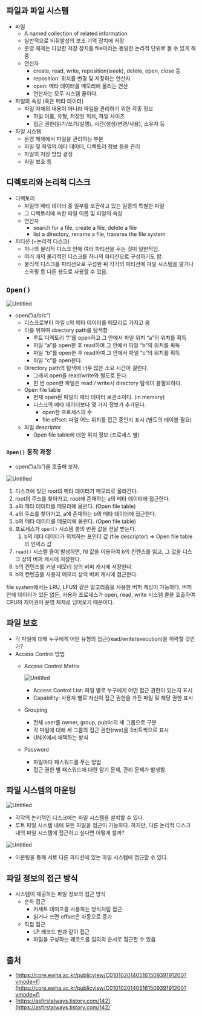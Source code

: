 ## 파일과 파일 시스템

- 파일
    - A named collection of related information
    - 일반적으로 비휘발성의 보조 기억 장치에 저장
    - 운영 체제는 다양한 저장 장치를 file이라는 동일한 논리적 단위로 볼 수 있게 해 줌
    - 연산자
        - create, read, write, reposition(lseek), delete, open, close 등
        - reposition: 위치를 변경 및 저장하는 연산자
        - open: 메타 데이터를 메모리에 올리는 연산
        - 연산자는 모두 시스템 콜이다.
- 파일의 속성 (혹은 메타 데이터)
    - 파일 자체의 내용이 아니라 파일을 관리하기 위한 각종 정보
        - 파일 이름, 유형, 저장된 위치, 파일 사이즈
        - 접근 권한(읽기/쓰기/실행), 시간(생성/변경/사용), 소유자 등
- 파일 시스템
    - 운영 체제에서 파일을 관리하는 부분
    - 파일 및 파일의 메타 데이터, 디렉토리 정보 등을 관리
    - 파일의 저장 방법 결정
    - 파일 보호 등
    

## 디렉토리와 논리적 디스크

- 디렉토리
    - 파일의 메타 데이터 중 일부를 보관하고 있는 일종의 특별한 파일
    - 그 디렉토리에 속한 파일 이름 및 파일의 속성
    - 연산자
        - search for a file, create a file, delete a file
        - list a directory, rename a file, traverse the file system
- 파티션 (=논리적 디스크)
    - 하나의 물리적 디스크 안에 여러 파티션을 두는 것이 일반적임.
    - 여러 개의 물리적인 디스크를 하나의 파티션으로 구성하기도 함.
    - 물리적 디스크를 파티션으로 구성한 뒤 각각의 파티션에 파일 시스템을 깔거나 스와핑 등 다른 용도로 사용할 수 있음.

## `Open()`

![Untitled](https://www.notion.so/image/https%3A%2F%2Fs3-us-west-2.amazonaws.com%2Fsecure.notion-static.com%2F3a8437a0-414d-47aa-b35c-d6b1839af933%2FUntitled.png?table=block&id=327e18fd-dafd-4b36-b49f-503b2ba1582a&spaceId=b453bd85-cb15-44b5-bf2e-580aeda8074e&width=2000&userId=80352c12-65a4-4562-9a36-2179ed0dfffb&cache=v2)

- open(”/a/b/c”)
    - 디스크로부터 파일 c의 메타 데이터를 메모리로 가지고 옴
    - 이를 위하여 directory path를 탐색함
        - 루트 디렉토리 “/”를 open하고 그 안에서 파일 위치 “a”의 위치를 획득
        - 파일 “a”를 open한 후 read하여 그 안에서 파일 “b”의 위치를 획득
        - 파일 “b”를 open한 후 read하여 그 안에서 파일 “c”의 위치를 획득
        - 파일 “c”를 open한다.
    - Directory path의 탐색에 너무 많은 소요 시간이 걸린다.
        - 그래서 open을 read/write와 별도로 둔다.
        - 한 번 open한 파일은 read / write시 directory 탐색이 불필요하다.
    - Open file table
        - 현재 open된 파일의 메타 데이터 보관소이다. (in memory)
        - 디스크의 메타 데이터보다 몇 가지 정보가 추가된다.
            - open한 프로세스의 수
            - file offset: 파일 어느 위치를 접근 중인지 표시 (별도의 테이블 필요)
    - 파일 descriptor
        - Open file table에 대한 위치 정보 (프로세스 별)

### `Open()` 동작 과정

- open(”/a/b”)을 호출해 보자.

![Untitled](https://www.notion.so/image/https%3A%2F%2Fs3-us-west-2.amazonaws.com%2Fsecure.notion-static.com%2F621b4a32-cfd2-416f-9d99-68130cf05fa9%2FUntitled.png?table=block&id=5e7bea00-f085-422e-873c-ced93ae672b0&spaceId=b453bd85-cb15-44b5-bf2e-580aeda8074e&width=2000&userId=80352c12-65a4-4562-9a36-2179ed0dfffb&cache=v2)

1. 디스크에 있던 root의 메타 데이터가 메모리로 올라간다.
2. root의 주소를 찾아가고, root에 존재하는 a의 메타 데이터에 접근한다.
3. a의 메타 데이터를 메모리에 올린다. (Open file table)
4. a의 주소를 찾아가고, a에 존재하는 b의 메타 데이터에 접근한다.
5. b의 메타 데이터를 메모리에 올린다. (Open file table)
6. 프로세스가 `open()` 시스템 콜의 반환 값을 전달 받는다.
    1. b의 메타 데이터가 위치하는 포인터 값 (file descriptor) ⇒ Open file table의 인덱스 값
7. `read()` 시스템 콜이 발생하면, fd 값을 이용하여 b의 컨텐츠를 읽고, 그 값을 디스크 상의 버퍼 캐시에 저장한다.
8. b의 컨텐츠를 커널 메모리 상의 버퍼 캐시에 저장한다.
9. b의 컨텐츨를 사용자 메모리 상의 버퍼 캐시에 접근한다.

file system에서는 LRU, LFU와 같은 알고리즘을 사용한 버퍼 캐싱이 가능하다. 버퍼 안에 데이터가 있든 없든, 사용자 프로세스가 open, read, write 시스템 콜을 호출하여 CPU의 제어권이 운영 체제로 넘어오기 때문이다.

## 파일 보호

- 각 파일에 대해 누구에게 어떤 유형의 접근(read/write/execution)을 허락할 것인가?
- Access Control 방법
    - Access Control Matrix
        
        ![Untitled](https://www.notion.so/image/https%3A%2F%2Fs3-us-west-2.amazonaws.com%2Fsecure.notion-static.com%2Fafcc00b9-5b69-4d47-a115-53ea06931e39%2FUntitled.png?table=block&id=9e008a5a-d6fe-4ca8-9b9a-393b7e8e7588&spaceId=b453bd85-cb15-44b5-bf2e-580aeda8074e&width=2000&userId=80352c12-65a4-4562-9a36-2179ed0dfffb&cache=v2)
        
        - Access Control List: 파일 별로 누구에게 어떤 접근 권한이 있는지 표시
        - Capability: 사용자 별로 자신이 접근 권한을 가진 파일 및 해당 권한 표시
    - Grouping
        - 전체 user를 owner, group, public의 세 그룹으로 구분
        - 각 파일에 대해 세 그룹의 접근 권한(rwx)을 3비트씩으로 표시
        - UNIX에서 채택하는 방식
    - Password
        - 파일마다 패스워드를 두는 방법
        - 접근 권한 별 패스워드에 대한 암기 문제, 관리 문제가 발생함.

## 파일 시스템의 마운팅

![Untitled](https://www.notion.so/image/https%3A%2F%2Fs3-us-west-2.amazonaws.com%2Fsecure.notion-static.com%2F8d2e082b-dc57-4c08-8010-96e8044219a7%2FUntitled.png?table=block&id=a55a8850-44da-42e2-8121-a4bcdbacfc22&spaceId=b453bd85-cb15-44b5-bf2e-580aeda8074e&width=2000&userId=80352c12-65a4-4562-9a36-2179ed0dfffb&cache=v2)

- 각각의 논리적인 디스크에는 파일 시스템을 설치할 수 있다.
- 루트 파일 시스템 내에 모든 파일을 접근이 가능하다. 하지만, 다른 논리적 디스크 내의 파일 시스템에 접근하고 싶다면 어떻게 할까?

![Untitled](https://www.notion.so/image/https%3A%2F%2Fs3-us-west-2.amazonaws.com%2Fsecure.notion-static.com%2F9f6e1ebd-93df-488c-bd1c-87d3b9a504eb%2FUntitled.png?table=block&id=bffb4756-9c0f-4297-aa7c-008770a75a04&spaceId=b453bd85-cb15-44b5-bf2e-580aeda8074e&width=2000&userId=80352c12-65a4-4562-9a36-2179ed0dfffb&cache=v2)

- 마운팅을 통해 서로 다른 파티션에 있는 파일 시스템에 접근할 수 있다.

## 파일 정보의 접근 방식

- 시스템이 제공하는 파일 정보의 접근 방식
    - 순차 접근
        - 카세트 테이프를 사용하는 방식처럼 접근
        - 읽거나 쓰면 offset은 자동으로 증가
    - 직접 접근
        - LP 레코드 판과 같이 접근
        - 파일을 구성하는 레코드를 임의의 순서로 접근할 수 있음

## 출처

- [https://core.ewha.ac.kr/publicview/C0101020140516150939191200?vmode=f](https://core.ewha.ac.kr/publicview/C0101020140516150939191200?vmode=f)
- [https://asfirstalways.tistory.com/142](https://asfirstalways.tistory.com/142)
